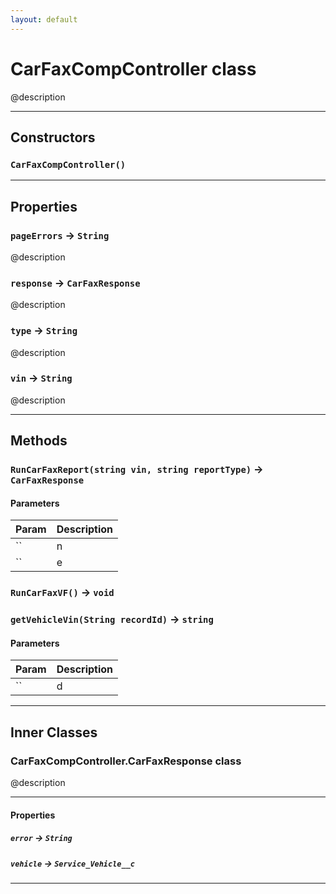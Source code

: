 ```yaml
---
layout: default
---
```

# CarFaxCompController class

@description

---
## Constructors
### `CarFaxCompController()`
---
## Properties

### `pageErrors` → `String`

@description

### `response` → `CarFaxResponse`

@description

### `type` → `String`

@description

### `vin` → `String`

@description

---
## Methods
### `RunCarFaxReport(string vin, string reportType)` → `CarFaxResponse`
#### Parameters
|Param|Description|
|-----|-----------|
|`` | n |
|`` | e |

### `RunCarFaxVF()` → `void`
### `getVehicleVin(String recordId)` → `string`
#### Parameters
|Param|Description|
|-----|-----------|
|`` | d |

---
## Inner Classes

### CarFaxCompController.CarFaxResponse class

@description

---
#### Properties

##### `error` → `String`

##### `vehicle` → `Service_Vehicle__c`

---
